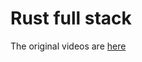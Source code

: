 # Rust full stack 

The original videos are [here](https://www.bilibili.com/video/BV1RP4y1G7KF/?p=5&spm_id_from=pageDriver&vd_source=9a017f406ef4ddbb183e27766fd053a2)
